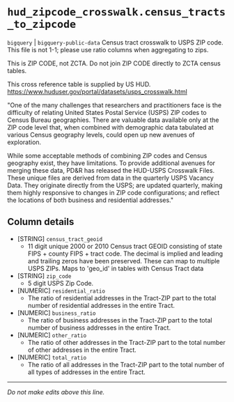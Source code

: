 # `hud_zipcode_crosswalk.census_tracts_to_zipcode`
`bigquery` | `bigquery-public-data`
Census tract crosswalk to USPS ZIP code.
This file is not 1-1; please use ratio columns when aggregating to zips.

This is ZIP CODE, not ZCTA.
Do not join ZIP CODE directly to ZCTA census tables.

This cross reference table is supplied by US HUD.
https://www.huduser.gov/portal/datasets/usps_crosswalk.html


"One of the many challenges that researchers and practitioners face is the difficulty of relating United States Postal Service (USPS) ZIP codes to Census Bureau geographies. There are valuable data available only at the ZIP code level that, when combined with demographic data tabulated at various Census geography levels, could open up new avenues of exploration.

While some acceptable methods of combining ZIP codes and Census geography exist, they have limitations. To provide additional avenues for merging these data, PD&R has released the HUD-USPS Crosswalk Files. These unique files are derived from data in the quarterly USPS Vacancy Data. They originate directly from the USPS; are updated quarterly, making them highly responsive to changes in ZIP code configurations; and reflect the locations of both business and residential addresses."

## Column details
* [STRING]    `census_tract_geoid`
  - 11 digit unique 2000 or 2010 Census tract GEOID consisting of state FIPS + county FIPS + tract code. The decimal is implied and leading and trailing zeros have been preserved. These can map to multiple USPS ZIPs. Maps to 'geo_id' in tables with Census Tract data
* [STRING]    `zip_code`
  - 5 digit USPS Zip Code.
* [NUMERIC]   `residential_ratio`
  - The ratio of residential addresses in the Tract-ZIP part to the total number of residential addresses in the entire Tract.
* [NUMERIC]   `business_ratio`
  - The ratio of business addresses in the Tract-ZIP part to the total number of business addresses in the entire Tract.
* [NUMERIC]   `other_ratio`
  - The ratio of other addresses in the Tract-ZIP part to the total number of other addresses in the entire Tract.
* [NUMERIC]   `total_ratio`
  - The ratio of all addresses in the Tract-ZIP part to the total number of all types of addresses in the entire Tract.

-------------------------------------------------------------------------------
*Do not make edits above this line.*
